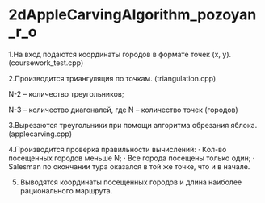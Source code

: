# 2dAppleCarvingAlgorithm_pozoyan_r_o

1.На вход подаются координаты городов в формате точек (x, y). (coursework_test.cpp)

2.Производится триангуляция по точкам. (triangulation.cpp)

N-2 – количество треугольников;

N-3 – количество диагоналей, где N – количество точек (городов)


3.Вырезаются треугольники при помощи алгоритма обрезания яблока. (applecarving.cpp)


4.Производится проверка правильности вычислений:
·	Кол-во посещенных городов меньше N;
·	Все города посещены только один;
·	Salesman по окончании тура оказался в той же точке, что и в начале.

  5. Выводятся координаты посещенных городов и длина наиболее рационального маршрута.
